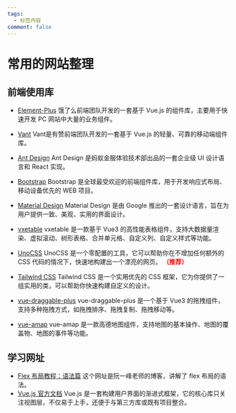 ```yaml
---
tags:
  - 标签内容
comment: false
---
```


# 常用的网站整理

[//]: # (```java)

[//]: # (---)

[//]: # (comment: false)

[//]: # (---)

[//]: # (```)

## 前端使用库
- [Element-Plus](https://element-plus.org/zh-CN) 饿了么前端团队开发的一套基于 Vue.js 的组件库，主要用于快速开发 PC 网站中大量的业务组件。

- [Vant](https://vant-contrib.gitee.io/vant/#/zh-CN/) Vant是有赞前端团队开发的一套基于 Vue.js 的轻量、可靠的移动端组件库。

- [Ant Design](https://ant.design/index-cn) Ant Design 是蚂蚁金服体验技术部出品的一套企业级 UI 设计语言和 React 实现。

- [Bootstrap](https://www.bootcss.com/) Bootstrap 是全球最受欢迎的前端组件库，用于开发响应式布局、移动设备优先的 WEB 项目。

- [Material Design](https://material.io/) Material Design 是由 Google 推出的一套设计语言，旨在为用户提供一致、美观、实用的界面设计。

- [vxetable](https://vxetable.cn/v4/) vxetable 是一款基于 Vue3 的高性能表格组件，支持大数据量渲染、虚拟滚动、树形表格、合并单元格、自定义列、自定义样式等功能。

- [UnoCSS](https://unocss.jiangruyi.com/) UnoCSS 是一个零配置的工具，它可以帮助你在不增加任何额外的 CSS 代码的情况下，快速地构建出一个漂亮的网页。**<span style="color: red;"> （推荐）</span>**

- [Tailwind CSS](https://www.tailwindcss.cn/) Tailwind CSS 是一个实用优先的 CSS 框架，它为你提供了一组实用的类，可以帮助你快速构建自定义的设计。

- [vue-draggable-plus](https://vue-draggable-plus.pages.dev/demo/basic/) vue-draggable-plus 是一个基于 Vue3 的拖拽组件，支持多种拖拽方式，如拖拽排序、拖拽复制、拖拽移动等。

- [vue-amap](https://vue-amap.guyixi.cn/zh-cn/hooks/geolocation.html) vue-amap 是一款高德地图组件，支持地图的基本操作、地图的覆盖物、地图的事件等功能。

## 学习网址

- [Flex 布局教程：语法篇](http://www.ruanyifeng.com/blog/2015/07/flex-grammar.html) 这个网址是阮一峰老师的博客，讲解了 flex 布局的语法。
- [Vue.js 官方文档](https://cn.vuejs.org/guide/introduction) Vue.js 是一套构建用户界面的渐进式框架，它的核心库只关注视图层，不仅易于上手，还便于与第三方库或既有项目整合。
